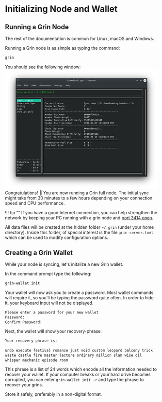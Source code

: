 # Initializing Node and Wallet

## Running a Grin Node

The rest of the documentation is common for Linux, macOS and Windows.

Running a Grin node is as simple as typing the command:
```bash
grin
```

You should see the following window:
![TUI](../../assets/images/tui.png)
Congratulations! 🎉 You are now running a Grin full node.
The initial sync might take from 30 minutes to a few hours depending on your connection speed and CPU performance.

!!! tip ""
    If you have a good Internet connection, you can help strengthen the network by keeping your PC running with a grin node and [port 3414 open](TODO).

All data files will be created at the hidden folder `~/.grin` (under your home directory). Inside this folder, of special interest is the file `grin-server.toml` which can be used to modify configuration options.

## Creating a Grin Wallet

While your node is syncing, let's initalize a new Grin wallet.

In the command prompt type the following:

```bash
grin-wallet init
```

Your wallet will now ask you to create a password. Most wallet commands will require it, so you'll be typing the password quite often.
In order to hide it, your keyboard input will not be displayed.

```text
Please enter a password for your new wallet
Password:
Confirm Password:
```

Next, the wallet will show your recovery-phrase:

```text
Your recovery phrase is:

undo execute festival romance just void custom leopard balcony trick waste castle fire master lecture ordinary million slam wise oil whisper mechanic episode room
```
This phrase is a list of 24 words which encode all the information needed to recover your wallet. If your computer breaks or your hard drive becomes corrupted, you can enter `grin-wallet init -r` and type the phrase to recover your grins.

Store it safely, preferably in a non-digital format.
